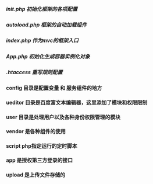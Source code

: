 ##### init.php 初始化框架的各项配置

##### autoload.php 框架的自动加载组件

##### index.php 作为mvc的框架入口

##### App.php 初始化生成容器实例化对象

##### .htaccess 重写规则配置

#### config 目录是配置变量 和 服务组件的地方

#### ueditor 目录是百度富文本编辑器，这里添加了模块和权限限制

#### user 目录是处理用户以及各种身份权限管理的模块

#### vendor 是各种组件的使用

#### script php指定运行的定时脚本

#### app 是授权第三方登录的接口

#### upload 是上传文件存储的